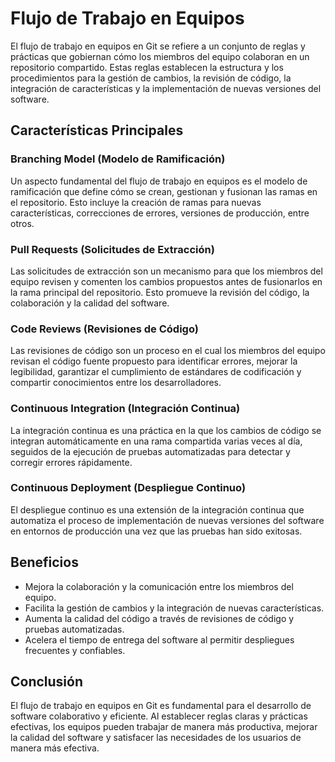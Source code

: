 # Flujo de Trabajo en Equipos

El flujo de trabajo en equipos en Git se refiere a un conjunto de reglas y prácticas que gobiernan cómo los miembros del equipo colaboran en un repositorio compartido. Estas reglas establecen la estructura y los procedimientos para la gestión de cambios, la revisión de código, la integración de características y la implementación de nuevas versiones del software.

## Características Principales

### Branching Model (Modelo de Ramificación)
Un aspecto fundamental del flujo de trabajo en equipos es el modelo de ramificación que define cómo se crean, gestionan y fusionan las ramas en el repositorio. Esto incluye la creación de ramas para nuevas características, correcciones de errores, versiones de producción, entre otros.

### Pull Requests (Solicitudes de Extracción)
Las solicitudes de extracción son un mecanismo para que los miembros del equipo revisen y comenten los cambios propuestos antes de fusionarlos en la rama principal del repositorio. Esto promueve la revisión del código, la colaboración y la calidad del software.

### Code Reviews (Revisiones de Código)
Las revisiones de código son un proceso en el cual los miembros del equipo revisan el código fuente propuesto para identificar errores, mejorar la legibilidad, garantizar el cumplimiento de estándares de codificación y compartir conocimientos entre los desarrolladores.

### Continuous Integration (Integración Continua)
La integración continua es una práctica en la que los cambios de código se integran automáticamente en una rama compartida varias veces al día, seguidos de la ejecución de pruebas automatizadas para detectar y corregir errores rápidamente.

### Continuous Deployment (Despliegue Continuo)
El despliegue continuo es una extensión de la integración continua que automatiza el proceso de implementación de nuevas versiones del software en entornos de producción una vez que las pruebas han sido exitosas.

## Beneficios

- Mejora la colaboración y la comunicación entre los miembros del equipo.
- Facilita la gestión de cambios y la integración de nuevas características.
- Aumenta la calidad del código a través de revisiones de código y pruebas automatizadas.
- Acelera el tiempo de entrega del software al permitir despliegues frecuentes y confiables.

## Conclusión

El flujo de trabajo en equipos en Git es fundamental para el desarrollo de software colaborativo y eficiente. Al establecer reglas claras y prácticas efectivas, los equipos pueden trabajar de manera más productiva, mejorar la calidad del software y satisfacer las necesidades de los usuarios de manera más efectiva.


